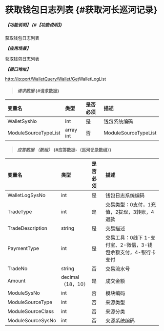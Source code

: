 # 获取钱包日志列表 {#获取河长巡河记录}

##### _【功能说明】_ {#【功能说明】}

获取钱包日志列表

_**【应用场景】**_

获取钱包日志列表

_**【接口地址】**_

[http://ip:port/WalletQuery/Wallet/Get](http://ip:port/HMQuery/PatrolRiver/GetPatrolRivers)WalletLogList

> #### _请求数据_ {#请求数据}

| 变量名 | 类型 | 是否必须 | 描述 |
| :--- | :--- | :--- | :--- |
| WalletSysNo | int | 是 | 钱包系统编码 |
| ModuleSourceTypeList |array int | 否| ModuleSourceTypeList |


> #### _应答数据 （数组）_ {#应答数据-（巡河记录数组）}

| 变量名 | 类型 | 是否必须 | 描述 |
| :--- | :--- | :--- | :--- |
| WalletLogSysNo | int | 是 | 钱包日志系统编码 |
| TradeType | int | 是 | 交易类型：0支付，1充值，2提现，3转账，4退款 |
| TradeDescription | string | 是 | 交易描述 |
| PaymentType | int | 是 | 交易工具：0线下 1-支付宝、2-微信，3-钱包余额支付，4-银行卡支付 |
| TradeNo | string | 否 | 交易流水号 |
| Amount | decimal（18，10） | 是 | 成交金额 |
| ModuleSysNo | int | 否 | 模块编码 |
| ModuleSourceType | int | 否 | 来源类型 |
| ModuleSourceClass | int | 否 | 来源分类 |
| ModuleSourceSysNo | int | 否 | 来源系统编码 |




